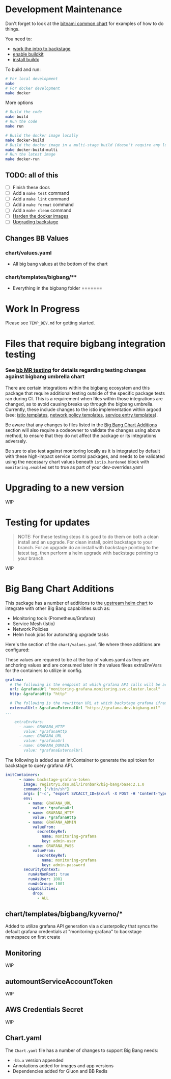 # Development Maintenance

Don't forget to look at the [bitnami common chart](https://github.com/bitnami/charts/tree/main/bitnami/common/templates) for examples of how to do things.

You need to:

- [work the intro to backstage](https://backstage.io/docs/getting-started/)
- [enable buildkit](https://docs.docker.com/build/buildkit/#getting-started)
- [install buildx](https://github.com/docker/buildx?tab=readme-ov-file#installing)

To build and run:

```bash
# For local development
make
# For docker development
make docker
```

More options

```bash
# Build the code
make build
# Run the code
make run

# Build the docker image locally
make docker-build
# Build the docker image in a multi-stage build (doesn't require any local dependencies)
make docker-build-multi
# Run the latest image
make docker-run
```

## TODO: all of this

- [ ] Finish these docs
- [ ] Add a `make test` command
- [ ] Add a `make lint` command
- [ ] Add a `make format` command
- [ ] Add a `make clean` command
- [ ] [Harden the docker images](https://github.com/backstage/backstage/blob/master/contrib/docker/minimal-hardened-image/Dockerfile)
- [ ] [Upgrading backstage](https://backstage.io/docs/getting-started/keeping-backstage-updated/)

## Changes BB Values

### chart/values.yaml

- All big bang values at the bottom of the chart

### chart/templates/bigbang/**

- Everything in the bigbang folder
=======

# Work In Progress

Please see `TEMP_DEV.md` for getting started.

# Files that require bigbang integration testing

### See [bb MR testing](./docs/test-package-against-bb.md) for details regarding testing changes against bigbang umbrella chart

There are certain integrations within the bigbang ecosystem and this package that require additional testing outside of the specific package tests ran during CI.  This is a requirement when files within those integrations are changed, as to avoid causing breaks up through the bigbang umbrella.  Currently, these include changes to the istio implementation within argocd (see: [istio templates](./chart/templates/bigbang/istio/), [network policy templates](./chart/templates/bigbang/networkpolicies/), [service entry templates](./chart/templates/bigbang/serviceentries/)).

Be aware that any changes to files listed in the [Big Bang Chart Additions](#big-bang-chart-additions) section will also require a codeowner to validate the changes using above method, to ensure that they do not affect the package or its integrations adversely.

Be sure to also test against monitoring locally as it is integrated by default with these high-impact service control packages, and needs to be validated using the necessary chart values beneath `istio.hardened` block with `monitoring.enabled` set to true as part of your dev-overrides.yaml

# Upgrading to a new version

WIP

# Testing for updates

> NOTE: For these testing steps it is good to do them on both a clean install and an upgrade. For clean install, point backstage to your branch. For an upgrade do an install with backstage pointing to the latest tag, then perform a helm upgrade with backstage pointing to your branch.

WIP

# Big Bang Chart Additions

This package has a number of additions to the [upstream helm chart](https://upstream) to integrate with other Big Bang capabilities such as:

- Monitoring tools (Prometheus/Grafana)
- Service Mesh (Istio)
- Network Policies
- Helm hook jobs for automating upgrade tasks

Here's the section of the `chart/values.yaml` file where these additions are configured:

These values are required to be at the top of values.yaml as they are anchoring values and are consumed later in the values fileas extraEnvVars for the containers to utilize in config.
```yaml
grafana:
  # The following is the endpoint at which grafana API calls will be accessed through
  url: &grafanaUrl "monitoring-grafana.monitoring.svc.cluster.local"
  http: &grafanaHttp "http"

  # The following is the rewritten URL at which backstage grafana iframe will hyperlink to
  externalUrl: &grafanaExternalUrl "https://grafana.dev.bigbang.mil"
...

    extraEnvVars:
      - name: GRAFANA_HTTP
        value: *grafanaHttp
      - name: GRAFANA_URL
        value: *grafanaUrl
      - name: GRAFANA_DOMAIN
        value: *grafanaExternalUrl
```

The following is added as an initContainer to generate the api token for backstage to query grafana API.

```yaml
initContainers:
      - name: backstage-grafana-token
        image: registry1.dso.mil/ironbank/big-bang/base:2.1.0
        command: ["/bin/sh"]
        args: ["-c", "export SVCACCT_ID=$(curl -X POST -H 'Content-Type: application/json' -d '{\"name\": \"backstage-viewer-{{ (randAlphaNum 5) }}\", \"role\": \"Viewer\"}' ${GRAFANA_HTTP}://${GRAFANA_ADMIN}:${GRAFANA_PASS}@${GRAFANA_URL}/api/serviceaccounts | jq -r '.id') && kubectl create secret -n backstage generic grafana-api-token --from-literal=GRAFANA_TOKEN=$(curl -X POST -H 'Content-Type: application/json' -d '{\"name\": \"backstage-grafana-{{ (randAlphaNum 5) }}\"}' ${GRAFANA_HTTP}://${GRAFANA_ADMIN}:${GRAFANA_PASS}@${GRAFANA_URL}/api/serviceaccounts/${SVCACCT_ID}/tokens | jq -r '.key') --dry-run=client -o yaml | kubectl apply -f -"]
        env:
          - name: GRAFANA_URL
            value: *grafanaUrl
          - name: GRAFANA_HTTP
            value: *grafanaHttp
          - name: GRAFANA_ADMIN
            valueFrom:
              secretKeyRef:
                name: monitoring-grafana
                key: admin-user  
          - name: GRAFANA_PASS
            valueFrom:
              secretKeyRef:
                name: monitoring-grafana
                key: admin-password
        securityContext:
          runAsNonRoot: true
          runAsUser: 1001
          runAsGroup: 1001
          capabilities:
            drop:
              - ALL
```

## chart/templates/bigbang/kyverno/*
Added to utilize grafana API generation via a clusterpolicy that syncs the default grafana credentials at "monitoring-grafana" to backstage namespace on first create



## Monitoring

WIP

## automountServiceAccountToken

WIP

## AWS Credentials Secret

WIP

## Chart.yaml

The `Chart.yaml` file has a number of changes to support Big Bang needs:

- `-bb.x` version appended
- Annotations added for images and app versions
- Dependencies added for Gluon and BB Redis
